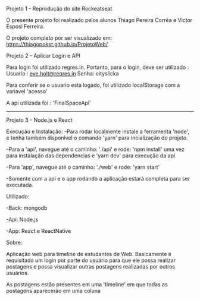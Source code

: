 Projeto 1 - Reprodução do site Rockeatseat

O presente projeto foi realizado pelos alunos Thiago Pereira Corrêa e Victor Esposi Ferreira.

O projeto completo por ser visualizado em: https://thiagopokst.github.io/ProjetoWeb/



Projeto 2 - Aplicar Login e API

Para login foi utilizado  regres.in. Portanto, para o login, deve ser utilizado :
Usuario : eve.holt@reqres.in
Senha: cityslicka

Para conferir se o usuario esta logado, foi utilizado localStorage com a variavel 'acesso'

A api utilizada foi : 'FinalSpaceApi'

------------

Projeto 3 - Node.js e React

Execução e Instalação:
-Para rodar localmente instale a ferramenta 'node', e tenha também disponivel o comando 'yarn' para incialização do projeto.

-Para a 'api', navegue até o caminho: './api' e rode: 'npm install' uma vez para instalação das dependencias e 'yarn dev' para execução da api

-Para 'app', navegue até o caminho: './web' e rode: 'yarn start'

-Somente com a api e o app rodando a aplicação estará completa para ser executada.


Utilizado:

-Back: mongodb

-Api: Node.js

-App: React e ReactNative


Sobre:

  Aplicação web para timeline de estudantes de Web. Basicamente é requisitado um login por parte do usuário para que ele possa realizar
postagens e possa visualizar outras postagens realizadas por outros usuários.

  As postagens estão presentes em uma 'timeline' em que todas as postagens aparecerão em uma coluna
